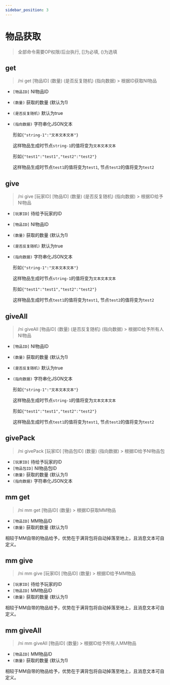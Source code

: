 ```yaml
---
sidebar_position: 3
---
```


# 物品获取

> 全部命令需要OP权限/后台执行, []为必填, ()为选填

## get

> /ni get [物品ID] (数量) (是否反复随机) (指向数据) > 根据ID获取NI物品

* `[物品ID]` NI物品ID

* `(数量)` 获取的数量 (默认为1)

* `(是否反复随机)` 默认为true

* `(指向数据)` 字符串化JSON文本

    形如`{"string-1":"文本文本文本"}`

    这样物品生成时节点`string-1`的值将变为`文本文本文本`

    形如`{"test1":"test1","test2":"test2"}`

    这样物品生成时节点`test1`的值将变为`test1`, 节点`test2`的值将变为`test2`

## give

> /ni give [玩家ID] [物品ID] (数量) (是否反复随机) (指向数据) > 根据ID给予NI物品

* `[玩家ID]` 待给予玩家的ID
* `[物品ID]` NI物品ID
* `(数量)` 获取的数量 (默认为1)
* `(是否反复随机)` 默认为true
* `(指向数据)` 字符串化JSON文本

    形如`{"string-1":"文本文本文本"}`

    这样物品生成时节点`string-1`的值将变为`文本文本文本`

    形如`{"test1":"test1","test2":"test2"}`

    这样物品生成时节点`test1`的值将变为`test1`, 节点`test2`的值将变为`test2`

## giveAll

> /ni giveAll [物品ID] (数量) (是否反复随机) (指向数据) > 根据ID给予所有人NI物品

* `[物品ID]` NI物品ID
* `(数量)` 获取的数量 (默认为1)
* `(是否反复随机)` 默认为true
* `(指向数据)` 字符串化JSON文本

    形如`{"string-1":"文本文本文本"}`

    这样物品生成时节点`string-1`的值将变为`文本文本文本`

    形如`{"test1":"test1","test2":"test2"}`

    这样物品生成时节点`test1`的值将变为`test1`, 节点`test2`的值将变为`test2`

## givePack

> /ni givePack [玩家ID] [物品包ID] (数量) (指向数据) > 根据ID给予NI物品包

* `[玩家ID]` 待给予玩家的ID
* `[物品包ID]` NI物品包ID
* `(数量)` 获取的数量 (默认为1)
* `(指向数据)` 字符串化JSON文本

## mm get

> /ni mm get [物品ID] (数量) > 根据ID获取MM物品

* `[物品ID]` MM物品ID
* `(数量)` 获取的数量 (默认为1)

相较于MM自带的物品给予，优势在于满背包将自动掉落至地上，且消息文本可自定义。

## mm give

> /ni mm give [玩家ID] [物品ID] (数量) > 根据ID给予MM物品

* `[玩家ID]` 待给予玩家的ID
* `[物品ID]` MM物品ID
* `(数量)` 获取的数量 (默认为1)

相较于MM自带的物品给予，优势在于满背包将自动掉落至地上，且消息文本可自定义。

## mm giveAll

> /ni mm giveAll [物品ID] (数量) > 根据ID给予所有人MM物品

* `[物品ID]` MM物品ID
* `(数量)` 获取的数量 (默认为1)

相较于MM自带的物品给予，优势在于满背包将自动掉落至地上，且消息文本可自定义。
